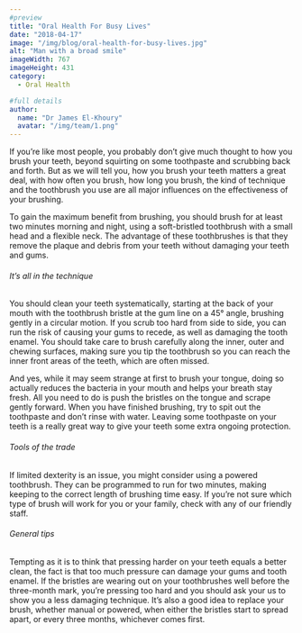 ```yaml
---
#preview
title: "Oral Health For Busy Lives"
date: "2018-04-17"
image: "/img/blog/oral-health-for-busy-lives.jpg"
alt: "Man with a broad smile"
imageWidth: 767
imageHeight: 431
category:
  - Oral Health

#full details
author:
  name: "Dr James El-Khoury"
  avatar: "/img/team/1.png"
---
```


If you’re like most people, you probably don’t give much thought to how you brush your teeth, beyond squirting on some toothpaste and scrubbing back and forth. But as we will tell you, how you brush your teeth matters a great deal, with how often you brush, how long you brush, the kind of technique and the toothbrush you use are all major influences on the effectiveness of your brushing.

To gain the maximum benefit from brushing, you should brush for at least two minutes morning and night, using a soft-bristled toothbrush with a small head and a flexible neck. The advantage of these toothbrushes is that they remove the plaque and debris from your teeth without damaging your teeth and gums.

###### It’s all in the technique

You should clean your teeth systematically, starting at the back of your mouth with the toothbrush bristle at the gum line on a 45° angle, brushing gently in a circular motion. If you scrub too hard from side to side, you can run the risk of causing your gums to recede, as well as damaging the tooth enamel. You should take care to brush carefully along the inner, outer and chewing surfaces, making sure you tip the toothbrush so you can reach the inner front areas of the teeth, which are often missed.

And yes, while it may seem strange at first to brush your tongue, doing so actually reduces the bacteria in your mouth and helps your breath stay fresh. All you need to do is push the bristles on the tongue and scrape gently forward.
When you have finished brushing, try to spit out the toothpaste and don’t rinse with water. Leaving some toothpaste on your teeth is a really great way to give your teeth some extra ongoing protection.

###### Tools of the trade

If limited dexterity is an issue, you might consider using a powered toothbrush. They can be programmed to run for two minutes, making keeping to the correct length of brushing time easy. If you’re not sure which type of brush will work for you or your family, check with any of our friendly staff.

###### General tips

Tempting as it is to think that pressing harder on your teeth equals a better clean, the fact is that too much pressure can damage your gums and tooth enamel. If the bristles are wearing out on your toothbrushes well before the three-month mark, you’re pressing too hard and you should ask your us to show you a less damaging technique. It’s also a good idea to replace your brush, whether manual or powered, when either the bristles start to spread apart, or every three months, whichever comes first.
